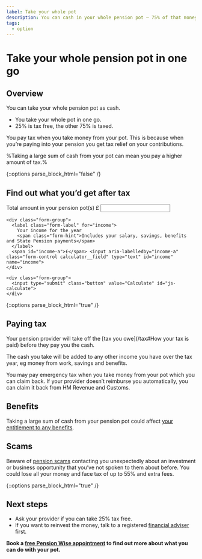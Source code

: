 ```yaml
---
label: Take your whole pot
description: You can cash in your whole pension pot – 75% of that money is taxable.
tags:
  - option
---
```


# Take your whole pension pot in one go

## Overview

You can take your whole pension pot as cash.

- You take your whole pot in one go.
- 25% is tax free, the other 75% is taxed.

You pay tax when you take money from your pot. This is because when you’re paying into your pension you get tax relief on your contributions.

%Taking a large sum of cash from your pot can mean you pay a higher amount of tax.%

{::options parse_block_html="false" /}
<div class="calculator calculator--in-article calculator--take-whole-pot js-calculator--take-whole-pot">
  <h2 id="calculator">Find out what you’d get after tax</h2>

  <form action="/take-whole-pot/results#calculator" method="get">
    <div class="form-group">
      <label class="form-label" for="pot">
        Total amount in your pension pot(s)
      </label>
      <span id="pot-a">£</span> <input aria-labelledby="pot-a" class="form-control calculator__field" type="text" id="pot" name="pot">
    </div>

    <div class="form-group">
      <label class="form-label" for="income">
        Your income for the year
        <span class="form-hint">Includes your salary, savings, benefits and State Pension payments</span>
      </label>
      <span id="income-a">£</span> <input aria-labelledby="income-a" class="form-control calculator__field" type="text" id="income" name="income">
    </div>

    <div class="form-group">
      <input type="submit" class="button" value="Calculate" id="js-calculate">
    </div>
  </form>
</div>
{::options parse_block_html="true" /}

## Paying tax

Your pension provider will take off the [tax you owe](/tax#How your tax is paid) before they pay you the cash.

The cash you take will be added to any other income you have over the tax year, eg money from work, savings and benefits.

You may pay emergency tax when you take money from your pot which you can claim back. If your provider doesn’t reimburse you automatically, you can claim it back from HM Revenue and Customs.

## Benefits

Taking a large sum of cash from your pension pot could affect [your entitlement to any benefits](/benefits).

## Scams

Beware of [pension scams](/scams) contacting you unexpectedly about an investment or business opportunity that you’ve not spoken to them about before. You could lose all your money and face tax of up to 55% and extra fees.

{::options parse_block_html="true" /}
<div class="next-steps next-steps--whole-pot">

## Next steps

- Ask your provider if you can take 25% tax free.
- If you want to reinvest the money, talk to a registered [financial adviser](/financial-advice) first.

**Book a [free Pension Wise appointment](/appointments) to find out more about what you can do with your pot.**

</div>
